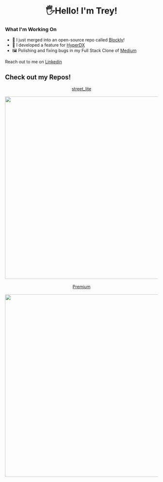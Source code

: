 <h1 align="center">🖐️Hello! I'm Trey!</h1>

### What I'm Working On
- 📖 I just merged into an open-source repo called [Blockly](https://github.com/google/blockly)!
- 🎲 I developed a feature for [HyperDX](https://github.com/hyperdxio/hyperdx/commit/e8c26d84fd259602c698e7510e2464b4d82e0929)
- 🖼️ Polishing and fixing bugs in my Full Stack Clone of <a href="https://medium-clone-gufm.onrender.com" target="_blank">Medium</a> 

Reach out to me on <a href="https://www.linkedin.com/in/trey-pisano-1377a6227" target="_blank">Linkedin</a> 

## Check out my Repos!

<p align="center">
  <a href="https://github.com/treypisano/Street-Lite">street_lite</a>
  <br>
  <br>
  <img src="https://github.com/treypisano/treypisano/assets/126501514/4d45f2fa-ce8f-467c-9640-68ed5946abdb" width="600"></img>
  <br>
  <br>
  <a href="https://github.com/treypisano/Medium-clone-1-">Premium</a>
  <br>
  <br>
  <img src="https://github.com/treypisano/treypisano/assets/126501514/84d45482-6acf-4d37-93b7-5ebac37f5aca" width="600"></img>
</p>
